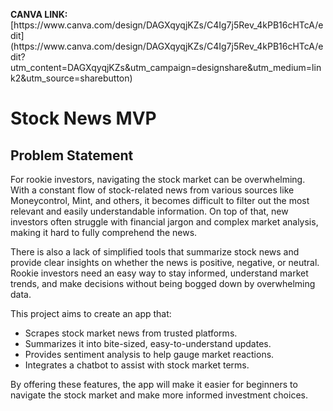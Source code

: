 <!DOCTYPE html>
<html lang="en">
<head>
    <meta charset="UTF-8">
    <meta name="viewport" content="width=device-width, initial-scale=1.0">
    
</head>
<body>
<p><b>CANVA LINK: </b>[https://www.canva.com/design/DAGXqyqjKZs/C4Ig7j5Rev_4kPB16cHTcA/edit](https://www.canva.com/design/DAGXqyqjKZs/C4Ig7j5Rev_4kPB16cHTcA/edit?utm_content=DAGXqyqjKZs&utm_campaign=designshare&utm_medium=link2&utm_source=sharebutton)</p>

<h1>Stock News MVP</h1>

 <h2>Problem Statement</h2>

<p>For rookie investors, navigating the stock market can be overwhelming. With a constant flow of stock-related news from various sources like Moneycontrol, Mint, and others, it becomes difficult to filter out the most relevant and easily understandable information. On top of that, new investors often struggle with financial jargon and complex market analysis, making it hard to fully comprehend the news.</p>

 <p>There is also a lack of simplified tools that summarize stock news and provide clear insights on whether the news is positive, negative, or neutral. Rookie investors need an easy way to stay informed, understand market trends, and make decisions without being bogged down by overwhelming data.</p>

 <p>This project aims to create an app that:</p>
    <ul>
        <li>Scrapes stock market news from trusted platforms.</li>
        <li>Summarizes it into bite-sized, easy-to-understand updates.</li>
        <li>Provides sentiment analysis to help gauge market reactions.</li>
        <li>Integrates a chatbot to assist with stock market terms.</li>
    </ul>

<p>By offering these features, the app will make it easier for beginners to navigate the stock market and make more informed investment choices.</p>

</body>
</html>
